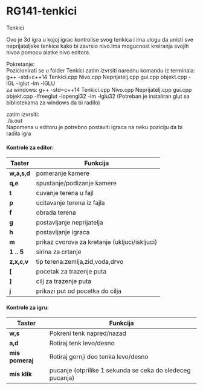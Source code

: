 # RG141-tenkici
Tenkici

Ovo je 3d igra u kojoj igrac kontrolise svog tenkica i ima ulogu da unisti sve neprijateljske tenkice kako bi zavrsio nivo.Ima mogucnost kreiranja svojih nivoa pomocu alatke nivo editora.

Pokretanje:  
Pozicionirati se u folder Tenkici zatim izvrsiti narednu komandu iz terminala:  
g++ -std=c++14 Tenkici.cpp Nivo.cpp Neprijatelj.cpp gui.cpp objekt.cpp -lGL -lglut -lm -lGLU   
za windows: g++ -std=c++14 Tenkici.cpp Nivo.cpp Neprijatelj.cpp gui.cpp objekt.cpp -lfreeglut -lopengl32 -lm -lglu32
  (Potreban je instaliran glut sa bibliotekama za windows da bi radilo)
 
zatim izvrsiti:  
./a.out   
  Napomena u editoru je potrebno postaviti igraca na neku poziciju da bi radila igra


#### Kontrole za editor:

| Taster      | Funkcija |
| ----------- | ----------- |
| **w,a,s,d**       | pomeranje kamere       |
| **q,e**   | spustanje/podizanje kamere        |
| **t**   | cuvanje terena u fajl        |
| **p**   | ucitavanje terena iz fajla        |
| **f**   | obrada terena        |
| **g**   | postavljanje neprijatelja        |
| **h**   | postavljanje igraca        |
| **m**   | prikaz cvorova za kretanje (ukljuci/iskljuci)        |
| **1 .. 5**   | sirina za crtanje        |
| **z,x,c,v**   | tip terena:zemlja,zid,voda,drvo        |
| **[**   | pocetak za trazenje puta        |
| **]**   | cilj za trazenje puta        |
| **j**   | prikazi put od pocetka do cilja        |


#### Kontrole za igru:

| Taster      | Funkcija |
| ----------- | ----------- |
| **w,s**       | Pokreni tenk napred/nazad       |
| **a,d**   | Rotiraj tenk levo/desno        |
| **mis pomeraj**   | Rotiraj gornji deo tenka levo/desno        |
| **mis klik**   | pucanje (otprilike 1 sekunda se ceka do sledeceg pucanja)        |



